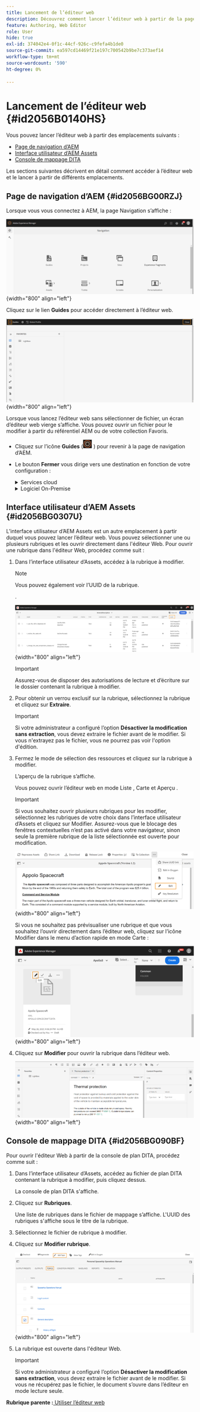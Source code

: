 ```yaml
---
title: Lancement de l’éditeur web
description: Découvrez comment lancer l’éditeur web à partir de la page de navigation d’AEM, de l’interface utilisateur d’AEM Assets et de la console de mappage DITA dans AEM Guides.
feature: Authoring, Web Editor
role: User
hide: true
exl-id: 374042e4-0f1c-44cf-926c-c9fefa4b1de0
source-git-commit: ea597cd14469f21e197c700542b9be7c373aef14
workflow-type: tm+mt
source-wordcount: '590'
ht-degree: 0%

---
```


# Lancement de l’éditeur web {#id2056B0140HS}

Vous pouvez lancer l’éditeur web à partir des emplacements suivants :

- [Page de navigation d’AEM](#id2056BG00RZJ)
- [Interface utilisateur d’AEM Assets](#id2056BG0307U)
- [Console de mappage DITA](#id2056BG090BF)

Les sections suivantes décrivent en détail comment accéder à l’éditeur web et le lancer à partir de différents emplacements.

## Page de navigation d’AEM {#id2056BG00RZJ}

Lorsque vous vous connectez à AEM, la page Navigation s’affiche :

![](images/web-editor-from-navigation-page.png){width="800" align="left"}

Cliquez sur le lien **Guides** pour accéder directement à l’éditeur web.

![](images/web-editor-launch-page.png){width="800" align="left"}

Lorsque vous lancez l’éditeur web sans sélectionner de fichier, un écran d’éditeur web vierge s’affiche. Vous pouvez ouvrir un fichier pour le modifier à partir du référentiel AEM ou de votre collection Favoris.

- Cliquez sur l’icône **Guides** (![](images/aem-guides-icon.png) ) pour revenir à la page de navigation d’AEM.

- Le bouton **Fermer** vous dirige vers une destination en fonction de votre configuration :



  <details>

  <summary> Services cloud </summary>

  Si vous utilisez Cloud Services, cliquez sur le bouton **Fermer** pour revenir à la page de navigation d’AEM.
  </details>

  <details>

  <summary> Logiciel On-Premise</summary>

  Si vous utilisez le logiciel On-premise AEM Guides (4.2.1 et versions ultérieures), cliquez sur le bouton **Fermer** à droite pour revenir au chemin d’accès actuel au fichier dans l’interface utilisateur d’Assets.

  </details>

## Interface utilisateur d’AEM Assets {#id2056BG0307U}

L’interface utilisateur d’AEM Assets est un autre emplacement à partir duquel vous pouvez lancer l’éditeur web. Vous pouvez sélectionner une ou plusieurs rubriques et les ouvrir directement dans l&#39;éditeur Web. Pour ouvrir une rubrique dans l&#39;éditeur Web, procédez comme suit :

1. Dans l’interface utilisateur d’Assets, accédez à la rubrique à modifier.

   >[!NOTE]
   >
   > Vous pouvez également voir l’UUID de la rubrique.

   .

   ![](images/assets_ui_with_uuid_cs.png){width="800" align="left"}

   >[!IMPORTANT]
   >
   > Assurez-vous de disposer des autorisations de lecture et d’écriture sur le dossier contenant la rubrique à modifier.

1. Pour obtenir un verrou exclusif sur la rubrique, sélectionnez la rubrique et cliquez sur **Extraire**.

   >[!IMPORTANT]
   >
   > Si votre administrateur a configuré l’option **Désactiver la modification sans extraction**, vous devez extraire le fichier avant de le modifier. Si vous n&#39;extrayez pas le fichier, vous ne pourrez pas voir l&#39;option d&#39;édition.

1. Fermez le mode de sélection des ressources et cliquez sur la rubrique à modifier.

   L’aperçu de la rubrique s’affiche.

   Vous pouvez ouvrir l’éditeur web en mode Liste , Carte et Aperçu .

   >[!IMPORTANT]
   >
   > Si vous souhaitez ouvrir plusieurs rubriques pour les modifier, sélectionnez les rubriques de votre choix dans l’interface utilisateur d’Assets et cliquez sur Modifier. Assurez-vous que le blocage des fenêtres contextuelles n’est pas activé dans votre navigateur, sinon seule la première rubrique de la liste sélectionnée est ouverte pour modification.

   ![](images/edit-from-preview_cs.png){width="800" align="left"}

   Si vous ne souhaitez pas prévisualiser une rubrique et que vous souhaitez l’ouvrir directement dans l’éditeur web, cliquez sur l’icône Modifier dans le menu d’action rapide en mode Carte :

   ![](images/edit-topic-from-quick-action_cs.png){width="800" align="left"}

1. Cliquez sur **Modifier** pour ouvrir la rubrique dans l’éditeur web.

   ![](images/edit-mode.png){width="800" align="left"}


## Console de mappage DITA {#id2056BG090BF}

Pour ouvrir l&#39;éditeur Web à partir de la console de plan DITA, procédez comme suit :

1. Dans l’interface utilisateur d’Assets, accédez au fichier de plan DITA contenant la rubrique à modifier, puis cliquez dessus.

   La console de plan DITA s&#39;affiche.

1. Cliquez sur **Rubriques**.

   Une liste de rubriques dans le fichier de mappage s’affiche. L&#39;UUID des rubriques s&#39;affiche sous le titre de la rubrique.

1. Sélectionnez le fichier de rubrique à modifier.

1. Cliquez sur **Modifier rubrique**.

   ![](images/edit-topics-map-console_cs.png){width="800" align="left"}

1. La rubrique est ouverte dans l&#39;éditeur Web.

   >[!IMPORTANT]
   >
   > Si votre administrateur a configuré l’option **Désactiver la modification sans extraction**, vous devez extraire le fichier avant de le modifier. Si vous ne récupérez pas le fichier, le document s’ouvre dans l’éditeur en mode lecture seule.


**Rubrique parente :**&#x200B;[ Utiliser l’éditeur web](web-editor.md)

